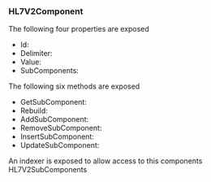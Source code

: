 ### HL7V2Component

The following four properties are exposed

- Id:
- Delimiter:
- Value:
- SubComponents:

The following six methods are exposed

- GetSubComponent:
- Rebuild:
- AddSubComponent:
- RemoveSubComponent:
- InsertSubComponent:
- UpdateSubComponent:

An indexer is exposed to allow access to this components HL7V2SubComponents
